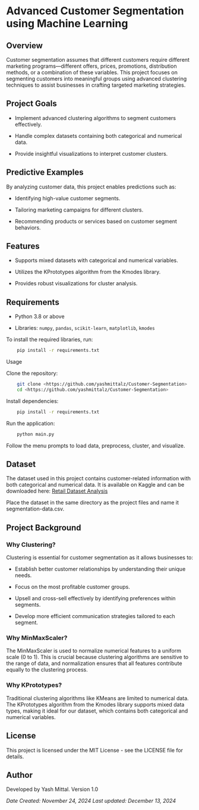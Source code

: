 # Advanced Customer Segmentation using Machine Learning

## Overview

Customer segmentation assumes that different customers require different marketing programs—different offers, prices, promotions, distribution methods, or a combination of these variables. This project focuses on segmenting customers into meaningful groups using advanced clustering techniques to assist businesses in crafting targeted marketing strategies.

## Project Goals

- Implement advanced clustering algorithms to segment customers effectively.

- Handle complex datasets containing both categorical and numerical data.

- Provide insightful visualizations to interpret customer clusters.

## Predictive Examples

By analyzing customer data, this project enables predictions such as:

- Identifying high-value customer segments.

- Tailoring marketing campaigns for different clusters.

- Recommending products or services based on customer segment behaviors.

## Features

- Supports mixed datasets with categorical and numerical variables.

- Utilizes the KPrototypes algorithm from the Kmodes library.

- Provides robust visualizations for cluster analysis.

## Requirements

- Python 3.8 or above

- Libraries: `numpy`, `pandas`, `scikit-learn`, `matplotlib`, `kmodes`

To install the required libraries, run:
```bash 
    pip install -r requirements.txt 
```

Usage

Clone the repository:
```bash
    git clone <https://github.com/yashmittalz/Customer-Segmentation>
    cd <https://github.com/yashmittalz/Customer-Segmentation>
```

Install dependencies:
```bash
    pip install -r requirements.txt
```

Run the application:
```bash
    python main.py
```

Follow the menu prompts to load data, preprocess, cluster, and visualize.

## Dataset

The dataset used in this project contains customer-related information with both categorical and numerical data. It is available on Kaggle and can be downloaded here:
[Retail Dataset Analysis](https://www.kaggle.com/datasets/khalidnasereddin/retail-dataset-analysis)

Place the dataset in the same directory as the project files and name it segmentation-data.csv.

## Project Background

### Why Clustering?

Clustering is essential for customer segmentation as it allows businesses to:

- Establish better customer relationships by understanding their unique needs.

- Focus on the most profitable customer groups.

- Upsell and cross-sell effectively by identifying preferences within segments.

- Develop more efficient communication strategies tailored to each segment.

### Why MinMaxScaler?

The MinMaxScaler is used to normalize numerical features to a uniform scale (0 to 1). This is crucial because clustering algorithms are sensitive to the range of data, and normalization ensures that all features contribute equally to the clustering process.

### Why KPrototypes?

Traditional clustering algorithms like KMeans are limited to numerical data. The KPrototypes algorithm from the Kmodes library supports mixed data types, making it ideal for our dataset, which contains both categorical and numerical variables.

## License

This project is licensed under the MIT License - see the LICENSE file for details.

## Author

Developed by Yash Mittal. Version 1.0

*Date Created: November 24, 2024*
*Last updated: December 13, 2024*
